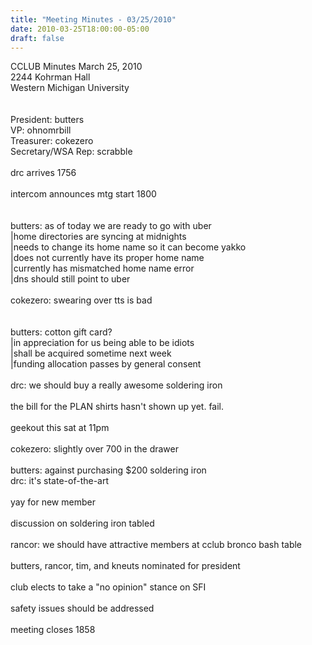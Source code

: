 ```yaml
---
title: "Meeting Minutes - 03/25/2010"
date: 2010-03-25T18:00:00-05:00
draft: false
---
```


CCLUB Minutes March 25, 2010<br />
2244 Kohrman Hall<br />
Western Michigan University<br />
<br />
<br />
President: butters<br />
VP: ohnomrbill<br />
Treasurer: cokezero<br />
Secretary/WSA Rep: scrabble<br />
<br />
drc arrives 1756<br />
<br />
intercom announces mtg start 1800<br />
<br />
<br />
butters: as of today we are ready to go with uber<br />
|home directories are syncing at midnights<br />
|needs to change its home name so it can become yakko<br />
|does not currently have its proper home name<br />
|currently has mismatched home name error<br />
|dns should still point to uber<br />
<br />
cokezero: swearing over tts is bad<br />
<br />
<br />
butters: cotton gift card?<br />
|in appreciation for us being able to be idiots<br />
|shall be acquired sometime next week<br />
|funding allocation passes by general consent<br />
<br />
drc: we should buy a really awesome soldering iron<br />
<br />
the bill for the PLAN shirts hasn't shown up yet.  fail.<br />
<br />
geekout this sat at 11pm<br />
<br />
cokezero: slightly over 700 in the drawer<br />
<br />
butters: against purchasing $200 soldering iron<br />
drc: it's state-of-the-art<br />
<br />
yay for new member<br />
<br />
discussion on soldering iron tabled<br />
<br />
rancor: we should have attractive members at cclub bronco bash table<br />
<br />
butters, rancor, tim, and kneuts nominated for president<br />
<br />
club elects to take a "no opinion" stance on SFI<br />
<br />
safety issues should be addressed<br />
<br />
meeting closes 1858<br />
<br />
